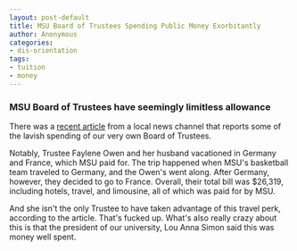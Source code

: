 ```yaml
---
layout: post-default
title: MSU Board of Trustees Spending Public Money Exorbitantly
author: Anonymous
categories:
- dis-orientation
tags:
- tuition
- money
---
```


### MSU Board of Trustees have seemingly limitless allowance

There was a [recent article](http://www.wxyz.com/dpp/news/local_news/investigations/while-tuition-rises-some-michigan-state-university-officials-spend-lavishly-with-university-money) from a local news channel that reports some of the lavish spending of our very own Board of Trustees.

Notably, Trustee Faylene Owen and her husband vacationed in Germany and France, which MSU paid for. The trip happened when MSU's basketball team traveled to Germany, and the Owen's went along. After Germany, however, they decided to go to France. Overall, their total bill was $26,319, including hotels, travel, and limousine, all of which was paid for by MSU.

And she isn't the only Trustee to have taken advantage of this travel perk, according to the article. That's fucked up. What's also really crazy about this is that the president of our university, Lou Anna Simon said this was money well spent.